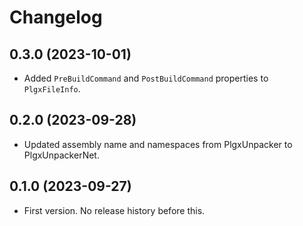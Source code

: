 ﻿# Changelog

## 0.3.0 (2023-10-01)

- Added `PreBuildCommand` and `PostBuildCommand` properties to `PlgxFileInfo`.

## 0.2.0 (2023-09-28)

- Updated assembly name and namespaces from PlgxUnpacker to PlgxUnpackerNet.

## 0.1.0 (2023-09-27)

- First version. No release history before this.